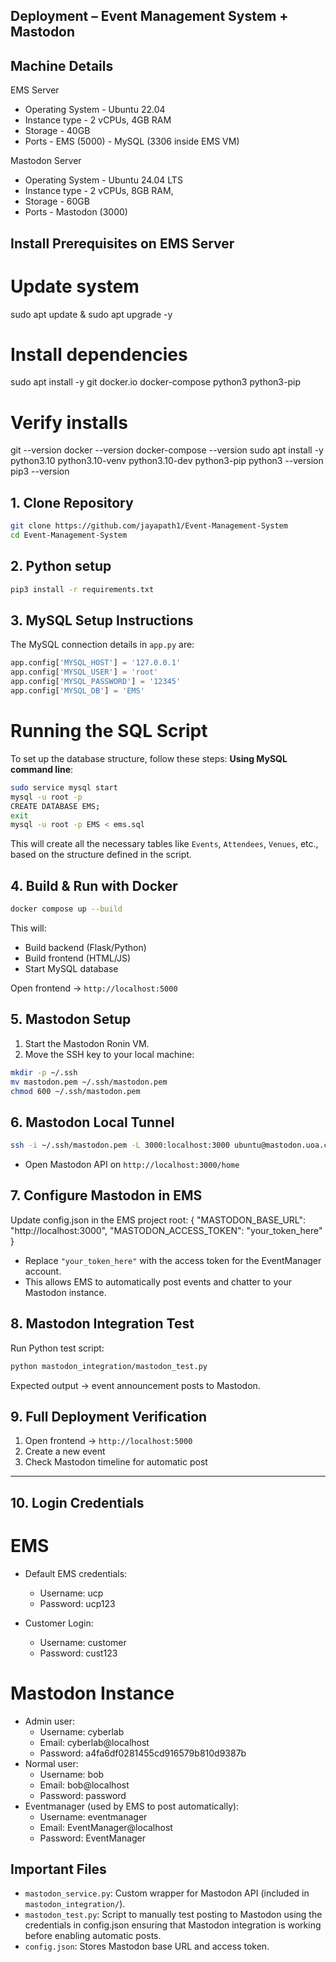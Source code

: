 ## Deployment – Event Management System + Mastodon

## Machine Details
EMS Server
- Operating System - Ubuntu 22.04
- Instance type - 2 vCPUs, 4GB RAM
- Storage - 40GB 
- Ports - EMS (5000)
        - MySQL (3306 inside EMS VM)

Mastodon Server
- Operating System - Ubuntu 24.04 LTS
- Instance type - 2 vCPUs, 8GB RAM, 
- Storage - 60GB
- Ports - Mastodon (3000)

## Install Prerequisites on EMS Server
# Update system
sudo apt update & sudo apt upgrade -y

# Install dependencies
sudo apt install -y git docker.io docker-compose python3 python3-pip

# Verify installs
git --version
docker --version
docker-compose --version
sudo apt install -y python3.10 python3.10-venv python3.10-dev python3-pip
python3 --version
pip3 --version

## 1. Clone Repository
```bash
git clone https://github.com/jayapath1/Event-Management-System
cd Event-Management-System
```
## 2. Python setup
```bash
pip3 install -r requirements.txt
```

## 3. MySQL Setup Instructions
The MySQL connection details in `app.py` are:
```python
app.config['MYSQL_HOST'] = '127.0.0.1'
app.config['MYSQL_USER'] = 'root'
app.config['MYSQL_PASSWORD'] = '12345'
app.config['MYSQL_DB'] = 'EMS'
```
# Running the SQL Script
To set up the database structure, follow these steps:
**Using MySQL command line**:
```bash
sudo service mysql start
mysql -u root -p
CREATE DATABASE EMS;
exit
mysql -u root -p EMS < ems.sql
```
This will create all the necessary tables like `Events`, `Attendees`, `Venues`, etc., based on the structure defined in the script.

## 4. Build & Run with Docker
```bash
docker compose up --build
```
This will:
- Build backend (Flask/Python)
- Build frontend (HTML/JS)
- Start MySQL database

Open frontend → `http://localhost:5000`

## 5. Mastodon Setup
1. Start the Mastodon Ronin VM.
2. Move the SSH key to your local machine:
```bash
mkdir -p ~/.ssh
mv mastodon.pem ~/.ssh/mastodon.pem
chmod 600 ~/.ssh/mastodon.pem
```

## 6. Mastodon Local Tunnel
```bash
ssh -i ~/.ssh/mastodon.pem -L 3000:localhost:3000 ubuntu@mastodon.uoa.cloud
```
- Open Mastodon API on `http://localhost:3000/home`

## 7. Configure Mastodon in EMS
Update config.json in the EMS project root:
{
  "MASTODON_BASE_URL": "http://localhost:3000",
  "MASTODON_ACCESS_TOKEN": "your_token_here"
}

- Replace `"your_token_here"` with the access token for the EventManager account.
- This allows EMS to automatically post events and chatter to your Mastodon instance.

## 8. Mastodon Integration Test
Run Python test script:
```bash
python mastodon_integration/mastodon_test.py
```
Expected output → event announcement posts to Mastodon.

## 9. Full Deployment Verification
1. Open frontend → `http://localhost:5000`
2. Create a new event
3. Check Mastodon timeline for automatic post
---
## 10. Login Credentials
# EMS 
- Default EMS credentials:
    - Username: ucp
    - Password: ucp123

- Customer Login:
    - Username: customer
    - Password: cust123

# Mastodon Instance
- Admin user:
    - Username: cyberlab
    - Email: cyberlab@localhost
    - Password: a4fa6df0281455cd916579b810d9387b
- Normal user:
    - Username: bob
    - Email: bob@localhost
    - Password: password
- Eventmanager (used by EMS to post automatically):
    - Username: eventmanager
    - Email: EventManager@localhost
    - Password: EventManager

## Important Files
- `mastodon_service.py`: Custom wrapper for Mastodon API (included in `mastodon_integration/`).
- `mastodon_test.py`: Script to manually test posting to Mastodon using the credentials in 
    config.json ensuring that Mastodon integration is working before enabling automatic posts. 
- `config.json`: Stores Mastodon base URL and access token.
